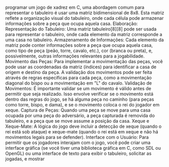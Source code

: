 

programar um jogo de xadrez em C, uma abordagem comum para representar o tabuleiro é usar uma matriz bidimensional de 8x8. Esta matriz reflete a organização visual do tabuleiro, onde cada célula pode armazenar informações sobre a peça que ocupa aquela casa. 
Elaboração:
Representação do Tabuleiro:
Uma matriz tabuleiro[8][8] pode ser usada para representar o tabuleiro, onde cada elemento da matriz corresponde a uma casa no tabuleiro. 
Armazenamento de Informações:
Cada elemento da matriz pode conter informações sobre a peça que ocupa aquela casa, como tipo de peça (peão, torre, cavalo, etc.), cor (branca ou preta), e, possivelmente, outras informações relevantes para a jogabilidade. 
Movimento das Peças:
Para implementar a movimentação das peças, você pode usar as coordenadas da matriz (índices) para identificar a casa de origem e destino da peça. A validação dos movimentos pode ser feita através de regras específicas para cada peça, como a movimentação diagonal do bispo ou a movimentação em "L" do cavalo. 
Validação de Movimentos:
É importante validar se um movimento é válido antes de permitir que seja realizado. Isso envolve verificar se o movimento está dentro das regras do jogo, se há alguma peça no caminho (para peças como torre, bispo, e dama), e se o movimento coloca o rei do jogador em xeque. 
Captura de Peças:
Quando uma peça se move para uma casa ocupada por uma peça do adversário, a peça capturada é removida do tabuleiro, e a peça que se move assume a posição da casa. 
Xeque e Xeque-Mate:
A lógica do jogo deve incluir a detecção de xeque (quando o rei está sob ataque) e xeque-mate (quando o rei está em xeque e não há movimentos legais para se defender). 
Interface com o Usuário:
Para permitir que os jogadores interajam com o jogo, você pode criar uma interface gráfica (se você tiver uma biblioteca gráfica em C, como SDL ou OpenGL) ou uma interface de texto para exibir o tabuleiro, solicitar as jogadas, e mostrar